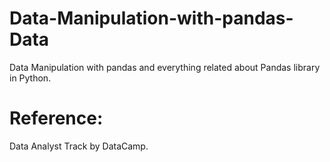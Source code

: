 # Data-Manipulation-with-pandas- Data 
Data Manipulation with pandas and everything related about Pandas library in Python.

# Reference: 
Data Analyst Track by DataCamp.    
 

